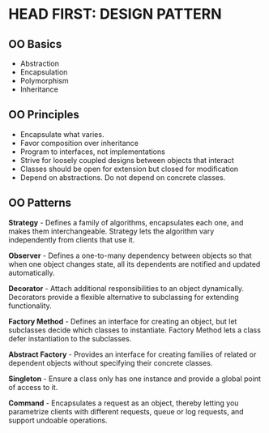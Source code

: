 # HEAD FIRST: DESIGN PATTERN

## OO Basics

- Abstraction
- Encapsulation
- Polymorphism
- Inheritance

## OO Principles

- Encapsulate what varies.
- Favor composition over inheritance
- Program to interfaces, not implementations
- Strive for loosely coupled designs between objects that interact
- Classes should be open for extension but closed for modification
- Depend on abstractions. Do not depend on concrete classes.

## OO Patterns

**Strategy** - Defines a family of algorithms, encapsulates each one,
and makes them interchangeable.
Strategy lets the algorithm vary independently from clients that use it.

**Observer** - Defines a one-to-many dependency between objects
so that when one object changes state, all its dependents are
notified and updated automatically.

**Decorator** - Attach additional responsibilities to an object dynamically.
Decorators provide a flexible alternative to subclassing for extending functionality.

**Factory Method** - Defines an interface for creating an object, but let
subclasses decide which classes to instantiate. Factory Method lets a class
defer instantiation to the subclasses.

**Abstract Factory** - Provides an interface for creating families of related or
dependent objects without specifying their concrete classes.

**Singleton** - Ensure a class only has one instance and provide a global point of access to it.

**Command** - Encapsulates a request as an object, thereby letting you parametrize clients with different requests, queue or log requests, and support undoable operations.
